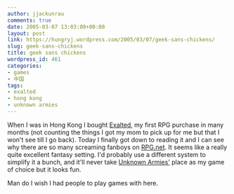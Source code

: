 ```yaml
---
author: jjackunrau
comments: true
date: 2005-03-07 13:03:00+00:00
layout: post
link: https://hungryj.wordpress.com/2005/03/07/geek-sans-chickens/
slug: geek-sans-chickens
title: geek sans chickens
wordpress_id: 461
categories:
- games
- 中国
tags:
- exalted
- hong kong
- unknown armies
---
```


When I was in Hong Kong I bought [Exalted](http://www.white-wolf.com/exalted/index.php?line=intro), my first RPG purchase in many months (not counting the things I got my mom to pick up for me but that I won't see till I go back).  Today I finally got down to reading it and I can see why there are so many screaming fanboys on [RPG.net](http://forum.rpg.net/forumdisplay.php?f=3).  It seems like a really quite excellent fantasy setting.  I'd probably use a different system to simplify it a bunch, and it'll never take [Unknown Armies'](http://unknown-armies.com) place as my game of choice but it looks fun.

Man do I wish I had people to play games with here.
